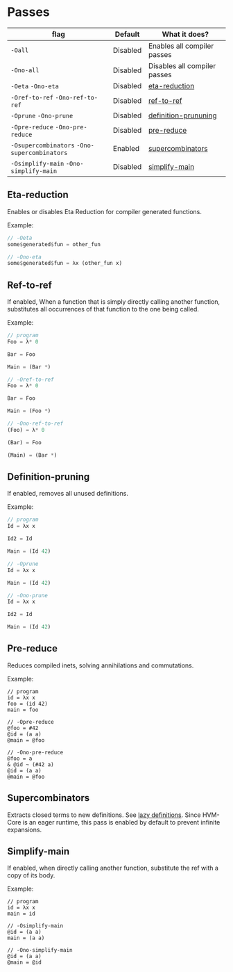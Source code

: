 # Passes

|  flag          | Default  | What it does? |
|----------------|----------|---------------|
| `-Oall`        | Disabled | Enables all compiler passes |
| `-Ono-all`     | Disabled | Disables all compiler passes |
| `-Oeta` `-Ono-eta` | Disabled | [eta-reduction](#eta-reduction) |
| `-Oref-to-ref` `-Ono-ref-to-ref` | Disabled | [ref-to-ref](#ref-to-ref) |
| `-Oprune` `-Ono-prune` | Disabled | [definition-prununing](#definition-pruning) |
| `-Opre-reduce` `-Ono-pre-reduce` | Disabled | [pre-reduce](#pre-reduce) |
| `-Osupercombinators` `-Ono-supercombinators` | Enabled  | [supercombinators](#supercombinators) |
| `-Osimplify-main` `-Ono-simplify-main` | Disabled | [simplify-main](#simplify-main) |

## Eta-reduction

Enables or disables Eta Reduction for compiler generated functions.

Example:
```rs
// -Oeta
some$generated$fun = other_fun

// -Ono-eta
some$generated$fun = λx (other_fun x)
```

## Ref-to-ref

If enabled, When a function that is simply directly calling another function, substitutes all occurrences of that function to the one being called.

Example:
```rs
// program
Foo = λ* 0

Bar = Foo

Main = (Bar *)

// -Oref-to-ref
Foo = λ* 0

Bar = Foo

Main = (Foo *)

// -Ono-ref-to-ref
(Foo) = λ* 0

(Bar) = Foo

(Main) = (Bar *)
```

## Definition-pruning

If enabled, removes all unused definitions.

Example:
```rs
// program
Id = λx x

Id2 = Id

Main = (Id 42)

// -Oprune
Id = λx x

Main = (Id 42)

// -Ono-prune
Id = λx x

Id2 = Id

Main = (Id 42)
```

## Pre-reduce

Reduces compiled inets, solving annihilations and commutations.

Example:
```
// program
id = λx x
foo = (id 42)
main = foo

// -Opre-reduce
@foo = #42
@id = (a a)
@main = @foo

// -Ono-pre-reduce
@foo = a
& @id ~ (#42 a)
@id = (a a)
@main = @foo
```

## Supercombinators

Extracts closed terms to new definitions. See [lazy definitions](lazy-definitions#automatic-optimization).
Since HVM-Core is an eager runtime, this pass is enabled by default to prevent infinite expansions.

## Simplify-main

If enabled, when directly calling another function, substitute the ref with a copy of its body.

Example:
```
// program
id = λx x
main = id

// -Osimplify-main
@id = (a a)
main = (a a)

// -Ono-simplify-main
@id = (a a)
@main = @id
```
